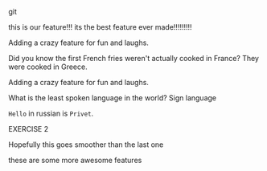 git 

this is our feature!!! its the best feature ever made!!!!!!!!!

Adding a crazy feature for fun and laughs.

Did you know the first French fries weren't actually cooked in France? They were cooked in Greece.


Adding a crazy feature for fun and laughs.

What is the least spoken language in the world? Sign language

`Hello` in russian is `Privet`.

EXERCISE 2 

Hopefully this goes smoother than the last one

these are some more awesome features